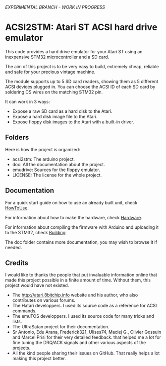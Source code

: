 *EXPERIMENTAL BRANCH - WORK IN PROGRESS*

ACSI2STM: Atari ST ACSI hard drive emulator
===========================================

This code provides a hard drive emulator for your Atari ST using an inexpensive STM32 microcontroller and a SD card.

The aim of this project is to be very easy to build, extremely cheap, reliable and safe for your precious vintage machine.

The module supports up to 5 SD card readers, showing them as 5 different ACSI devices plugged in. You can choose the ACSI
ID of each SD card by soldering CS wires on the matching STM32 pin.

It can work in 3 ways:
 * Expose a raw SD card as a hard disk to the Atari.
 * Expose a hard disk image file to the Atari.
 * Expose floppy disk images to the Atari with a built-in driver.


Folders
-------

Here is how the project is organized:

 * acsi2stm: The arduino project.
 * doc: All the documentation about the project.
 * emudrive: Sources for the floppy emulator.
 * LICENSE: The license for the whole project.


Documentation
-------------

For a quick start guide on how to use an already built unit, check [HowToUse](doc/HowToUse.md).

For information about how to make the hardware, check [Hardware](doc/Hardware.md).

For information about compiling the firmware with Arduino and uploading it to the STM32, check [Building](doc/Building.md)

The doc folder contains more documentation, you may wish to browse it if needed.


Credits
-------

I would like to thanks the people that put invaluable information online that made this project possible in a finite amount of
time. Without them, this project would have not existed.

 * The http://atari.8bitchip.info website and his author, who also contributes on various forums.
 * The Hatari developpers. I used its source code as a reference for ACSI commands.
 * The emuTOS developpers. I used its source code for many tricks and lists.
 * The UltraSatan project for their documentation.
 * Sr Antonio, Edu Arana, Frederick321, Ulises74, Maciej G., Olivier Gossuin and Marcel Prisi for their very detailed feedback.
   that helped me a lot for fine tuning the DRQ/ACK signals and other various aspects of the projects.
 * All the kind people sharing their issues on GitHub. That really helps a lot making this project better.
